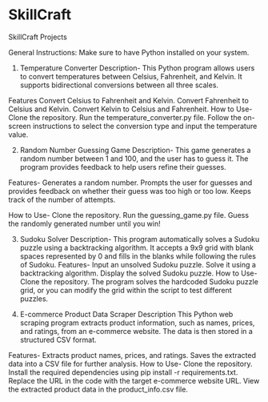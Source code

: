 # SkillCraft
SkillCraft Projects 

General Instructions:
Make sure to have Python installed on your system.

1. Temperature Converter
Description-
This Python program allows users to convert temperatures between Celsius, Fahrenheit, and Kelvin. It supports bidirectional conversions between all three scales.

Features
Convert Celsius to Fahrenheit and Kelvin.
Convert Fahrenheit to Celsius and Kelvin.
Convert Kelvin to Celsius and Fahrenheit.
How to Use-
Clone the repository.
Run the temperature_converter.py file.
Follow the on-screen instructions to select the conversion type and input the temperature value.

2. Random Number Guessing Game
Description-
This game generates a random number between 1 and 100, and the user has to guess it. The program provides feedback to help users refine their guesses.

Features-
Generates a random number.
Prompts the user for guesses and provides feedback on whether their guess was too high or too low.
Keeps track of the number of attempts.

How to Use-
Clone the repository.
Run the guessing_game.py file.
Guess the randomly generated number until you win!

3. Sudoku Solver
Description-
This program automatically solves a Sudoku puzzle using a backtracking algorithm. It accepts a 9x9 grid with blank spaces represented by 0 and fills in the blanks while following the rules of Sudoku.
Features-
Input an unsolved Sudoku puzzle.
Solve it using a backtracking algorithm.
Display the solved Sudoku puzzle.
How to Use-
Clone the repository.
The program solves the hardcoded Sudoku puzzle grid, or you can modify the grid within the script to test different puzzles.

4. E-commerce Product Data Scraper
Description
This Python web scraping program extracts product information, such as names, prices, and ratings, from an e-commerce website. The data is then stored in a structured CSV format.

Features-
Extracts product names, prices, and ratings.
Saves the extracted data into a CSV file for further analysis.
How to Use-
Clone the repository.
Install the required dependencies using pip install -r requirements.txt.
Replace the URL in the code with the target e-commerce website URL.
View the extracted product data in the product_info.csv file.

